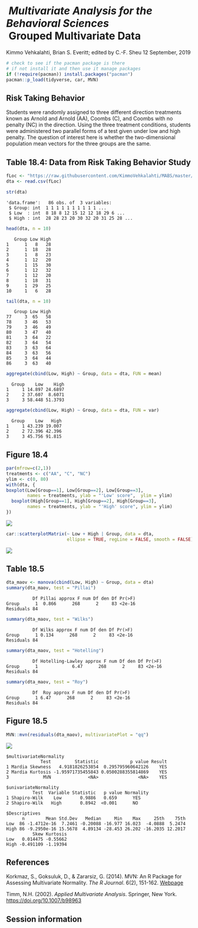  *Multivariate Analysis for the Behavioral Sciences*  
 **Grouped Multivariate Data**
================
Kimmo Vehkalahti, Brian S. Everitt; edited by C.-F. Sheu
12 September, 2019

``` r
# check to see if the pacman package is there
# if not install it and then use it manage packages
if (!require(pacman)) install.packages("pacman")
pacman::p_load(tidyverse, car, MVN)
```

## Risk Taking Behavior

Students were randomly assigned to three different direction treatments
known as Arnold and Arnold (AA), Coombs (C), and Coombs with no penalty
(NC) in the direction. Using the three treatment conditions, students
were administered two parallel forms of a test given under low and high
penalty. The question of interest here is whether the two-dimensional
population mean vectors for the three groups are the
same.

## Table 18.4: Data from Risk Taking Behavior Study

``` r
fLoc <- "https://raw.githubusercontent.com/KimmoVehkalahti/MABS/master/Examples/data/Timm.csv"
dta <- read.csv(fLoc)
```

``` r
str(dta)
```

    'data.frame':   86 obs. of  3 variables:
     $ Group: int  1 1 1 1 1 1 1 1 1 1 ...
     $ Low  : int  8 18 8 12 15 12 12 18 29 6 ...
     $ High : int  28 28 23 20 30 32 20 31 25 28 ...

``` r
head(dta, n = 10)
```

``` 
   Group Low High
1      1   8   28
2      1  18   28
3      1   8   23
4      1  12   20
5      1  15   30
6      1  12   32
7      1  12   20
8      1  18   31
9      1  29   25
10     1   6   28
```

``` r
tail(dta, n = 10)
```

``` 
   Group Low High
77     3  65   58
78     3  46   53
79     3  46   49
80     3  47   40
81     3  64   22
82     3  64   54
83     3  63   64
84     3  63   56
85     3  64   44
86     3  63   40
```

``` r
aggregate(cbind(Low, High) ~ Group, data = dta, FUN = mean)
```

``` 
  Group    Low    High
1     1 14.897 24.6897
2     2 37.607  8.6071
3     3 58.448 51.3793
```

``` r
aggregate(cbind(Low, High) ~ Group, data = dta, FUN = var)
```

``` 
  Group    Low   High
1     1 43.239 19.007
2     2 72.396 42.396
3     3 45.756 91.815
```

## Figure 18.4

``` r
par(mfrow=c(2,1))
treatments <- c("AA", "C", "NC")
ylim <- c(0, 80)
with(dta, {
boxplot(Low[Group==1], Low[Group==2], Low[Group==3], 
        names = treatments, ylab = "'Low' score",  ylim = ylim)
  boxplot(High[Group==1], High[Group==2], High[Group==3], 
        names = treatments, ylab = "'High' score", ylim = ylim)
})
```

<img src="Risk_taking_files/figure-gfm/fig18.4-1.png" style="display: block; margin: auto;" />

``` r
car::scatterplotMatrix(~ Low + High | Group, data = dta,
                       ellipse = TRUE, regLine = FALSE, smooth = FALSE)
```

<img src="Risk_taking_files/figure-gfm/fig18.4b-1.png" style="display: block; margin: auto;" />

## Table 18.5

``` r
dta_maov <- manova(cbind(Low, High) ~ Group, data = dta)
summary(dta_maov, test = "Pillai")
```

``` 
          Df Pillai approx F num Df den Df Pr(>F)
Group      1  0.866      268      2     83 <2e-16
Residuals 84                                     
```

``` r
summary(dta_maov, test = "Wilks")
```

``` 
          Df Wilks approx F num Df den Df Pr(>F)
Group      1 0.134      268      2     83 <2e-16
Residuals 84                                    
```

``` r
summary(dta_maov, test = "Hotelling")
```

``` 
          Df Hotelling-Lawley approx F num Df den Df Pr(>F)
Group      1             6.47      268      2     83 <2e-16
Residuals 84                                               
```

``` r
summary(dta_maov, test = "Roy")
```

``` 
          Df  Roy approx F num Df den Df Pr(>F)
Group      1 6.47      268      2     83 <2e-16
Residuals 84                                   
```

## Figure 18.5

``` r
MVN::mvn(residuals(dta_maov), multivariatePlot = "qq")
```

<img src="Risk_taking_files/figure-gfm/fig18.5-1.png" style="display: block; margin: auto;" />

    $multivariateNormality
                 Test         Statistic            p value Result
    1 Mardia Skewness   4.9181826253854  0.295795960642126    YES
    2 Mardia Kurtosis -1.95971735455843 0.0500288355814869    YES
    3             MVN              <NA>               <NA>    YES
    
    $univariateNormality
              Test  Variable Statistic   p value Normality
    1 Shapiro-Wilk    Low       0.9886   0.659      YES   
    2 Shapiro-Wilk   High       0.8942  <0.001      NO    
    
    $Descriptives
          n        Mean Std.Dev   Median     Min    Max     25th    75th
    Low  86 -1.4712e-16  7.2461 -0.20088 -16.977 16.023  -4.0888  5.2474
    High 86 -9.2950e-16 15.5678  4.89134 -28.453 26.202 -16.2035 12.2017
              Skew Kurtosis
    Low   0.014475 -0.55662
    High -0.491109 -1.19394

## References

Korkmaz, S., Goksuluk, D., & Zararsiz, G. (2014). MVN: An R Package for
Assessing Multivariate Normality. *The R Journal*. 6(2), 151-162.
[Webpage](http://www.biosoft.hacettepe.edu.tr/MVN/)

Timm, N.H. (2002). *Applied Multivariate Analysis*. Springer, New York.
<https://doi.org/10.1007/b98963>

## Session information
